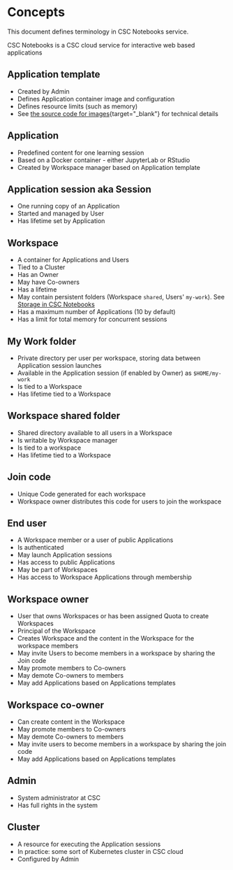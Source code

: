 # Concepts

This document defines terminology in CSC Notebooks service.

CSC Notebooks is a CSC cloud service for interactive web based applications

## Application template

- Created by Admin
- Defines Application container image and configuration
- Defines resource limits (such as memory)
- See [the source code for images](https://github.com/CSCfi/notebook-images/tree/master/builds){target="_blank"} 
  for technical details

## Application

- Predefined content for one learning session
- Based on a Docker container - either JupyterLab or RStudio
- Created by Workspace manager based on Application template

## Application session aka Session

- One running copy of an Application
- Started and managed by User
- Has lifetime set by Application

## Workspace

- A container for Applications and Users
- Tied to a Cluster
- Has an Owner
- May have Co-owners
- Has a lifetime
- May contain persistent folders (Workspace `shared`, Users' `my-work`). See [Storage in CSC Notebooks](data_persistence.md)
- Has a maximum number of Applications (10 by default)
- Has a limit for total memory for concurrent sessions

## My Work folder

- Private directory per user per workspace, storing data between Application session launches
- Available in the Application session (if enabled by Owner) as `$HOME/my-work`
- Is tied to a Workspace
- Has lifetime tied to a Workspace

## Workspace shared folder

- Shared directory available to all users in a Workspace
- Is writable by Workspace manager
- Is tied to a workspace
- Has lifetime tied to a Workspace

## Join code

- Unique Code generated for each workspace
- Workspace owner distributes this code for users to join the workspace

## End user

- A Workspace member or a user of public Applications
- Is authenticated
- May launch Application sessions
- Has access to public Applications
- May be part of Workspaces
- Has access to Workspace Applications through membership

## Workspace owner

- User that owns Workspaces or has been assigned Quota to create Workspaces 
- Principal of the Workspace
- Creates Workspace and the content in the Workspace for the workspace members
- May invite Users to become members in a workspace by sharing the Join code
- May promote members to Co-owners
- May demote Co-owners to members
- May add Applications based on Applications templates

## Workspace co-owner

- Can create content in the Workspace
- May promote members to Co-owners
- May demote Co-owners to members
- May invite users to become members in a workspace by sharing the join code
- May add Applications based on Applications templates

## Admin

- System administrator at CSC
- Has full rights in the system

## Cluster

- A resource for executing the Application sessions
- In practice: some sort of Kubernetes cluster in CSC cloud
- Configured by Admin
